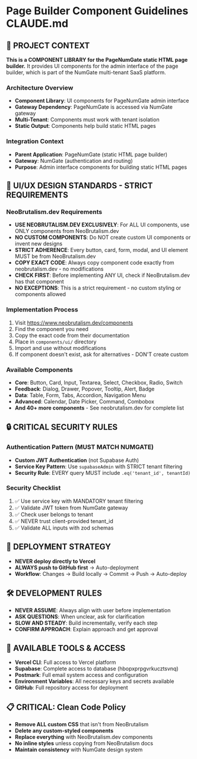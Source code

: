 # Page Builder Component Guidelines CLAUDE.md

## 🎯 PROJECT CONTEXT
**This is a COMPONENT LIBRARY for the PageNumGate static HTML page builder.** It provides UI components for the admin interface of the page builder, which is part of the NumGate multi-tenant SaaS platform.

### Architecture Overview
- **Component Library**: UI components for PageNumGate admin interface
- **Gateway Dependency**: PageNumGate is accessed via NumGate gateway
- **Multi-Tenant**: Components must work with tenant isolation
- **Static Output**: Components help build static HTML pages

### Integration Context
- **Parent Application**: PageNumGate (static HTML page builder)
- **Gateway**: NumGate (authentication and routing)
- **Purpose**: Admin interface components for building static HTML pages

## 🎨 UI/UX DESIGN STANDARDS - STRICT REQUIREMENTS

### NeoBrutalism.dev Requirements
- **USE NEOBRUTALISM.DEV EXCLUSIVELY**: For ALL UI components, use ONLY components from NeoBrutalism.dev
- **NO CUSTOM COMPONENTS**: Do NOT create custom UI components or invent new designs
- **STRICT ADHERENCE**: Every button, card, form, modal, and UI element MUST be from NeoBrutalism.dev
- **COPY EXACT CODE**: Always copy component code exactly from neobrutalism.dev - no modifications
- **CHECK FIRST**: Before implementing ANY UI, check if NeoBrutalism.dev has that component
- **NO EXCEPTIONS**: This is a strict requirement - no custom styling or components allowed

### Implementation Process
1. Visit https://www.neobrutalism.dev/components
2. Find the component you need
3. Copy the exact code from their documentation
4. Place in `components/ui/` directory
5. Import and use without modifications
6. If component doesn't exist, ask for alternatives - DON'T create custom

### Available Components
- **Core**: Button, Card, Input, Textarea, Select, Checkbox, Radio, Switch
- **Feedback**: Dialog, Drawer, Popover, Tooltip, Alert, Badge
- **Data**: Table, Form, Tabs, Accordion, Navigation Menu
- **Advanced**: Calendar, Date Picker, Command, Combobox
- **And 40+ more components** - See neobrutalism.dev for complete list

## 🔒 CRITICAL SECURITY RULES

### Authentication Pattern (MUST MATCH NUMGATE)
- **Custom JWT Authentication** (not Supabase Auth)
- **Service Key Pattern**: Use `supabaseAdmin` with STRICT tenant filtering
- **Security Rule**: EVERY query MUST include `.eq('tenant_id', tenantId)`

### Security Checklist
1. ✅ Use service key with MANDATORY tenant filtering
2. ✅ Validate JWT token from NumGate gateway
3. ✅ Check user belongs to tenant
4. ✅ NEVER trust client-provided tenant_id
5. ✅ Validate ALL inputs with zod schemas

## 🚀 DEPLOYMENT STRATEGY
- **NEVER deploy directly to Vercel**
- **ALWAYS push to GitHub first** → Auto-deployment
- **Workflow**: Changes → Build locally → Commit → Push → Auto-deploy

## 🛠️ DEVELOPMENT RULES
- **NEVER ASSUME**: Always align with user before implementation
- **ASK QUESTIONS**: When unclear, ask for clarification
- **SLOW AND STEADY**: Build incrementally, verify each step
- **CONFIRM APPROACH**: Explain approach and get approval

## 🔧 AVAILABLE TOOLS & ACCESS
- **Vercel CLI**: Full access to Vercel platform
- **Supabase**: Complete access to database (hbopxprpgvrkucztsvnq)
- **Postmark**: Full email system access and configuration
- **Environment Variables**: All necessary keys and secrets available
- **GitHub**: Full repository access for deployment

## 📋 CRITICAL: Clean Code Policy
- **Remove ALL custom CSS** that isn't from NeoBrutalism
- **Delete any custom-styled components**
- **Replace everything** with NeoBrutalism.dev components
- **No inline styles** unless copying from NeoBrutalism docs
- **Maintain consistency** with NumGate design system